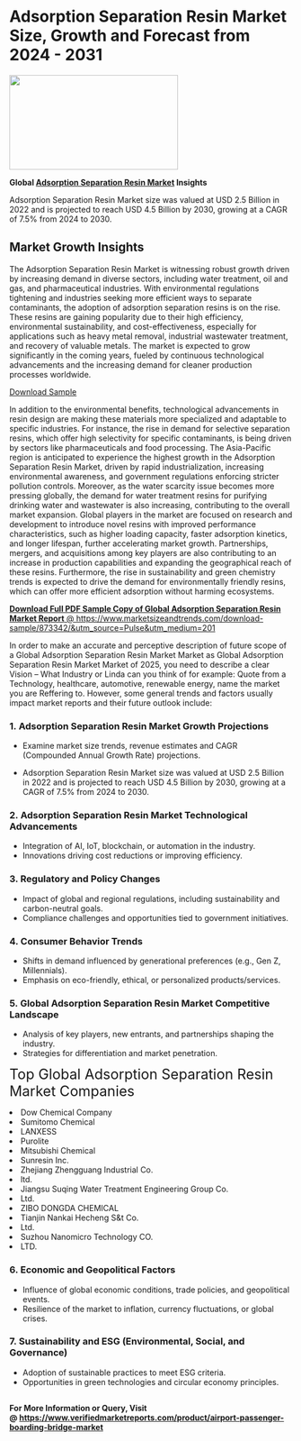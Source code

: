 <H1>Adsorption Separation Resin Market Size, Growth and Forecast from 2024 - 2031</H1><img class="aligncenter size-medium wp-image-584254" src="https://thirdeyenews.in/wp-content/uploads/2024/09/Global-Market-Research-300x168.jpeg" alt="" width="300" height="168" /><p><strong>Global&nbsp;<a href="https://www.marketsizeandtrends.com/download-sample/873342/&amp;utm_source=Pulse&amp;utm_medium=201">Adsorption Separation Resin Market</a> Insights</strong></p><p>Adsorption Separation Resin Market size was valued at USD 2.5 Billion in 2022 and is projected to reach USD 4.5 Billion by 2030, growing at a CAGR of 7.5% from 2024 to 2030.</p><p><h2>Market Growth Insights</h2> <p>The Adsorption Separation Resin Market is witnessing robust growth driven by increasing demand in diverse sectors, including water treatment, oil and gas, and pharmaceutical industries. With environmental regulations tightening and industries seeking more efficient ways to separate contaminants, the adoption of adsorption separation resins is on the rise. These resins are gaining popularity due to their high efficiency, environmental sustainability, and cost-effectiveness, especially for applications such as heavy metal removal, industrial wastewater treatment, and recovery of valuable metals. The market is expected to grow significantly in the coming years, fueled by continuous technological advancements and the increasing demand for cleaner production processes worldwide.</p> <p><a href="#">Download Sample</a></p> <p>In addition to the environmental benefits, technological advancements in resin design are making these materials more specialized and adaptable to specific industries. For instance, the rise in demand for selective separation resins, which offer high selectivity for specific contaminants, is being driven by sectors like pharmaceuticals and food processing. The Asia-Pacific region is anticipated to experience the highest growth in the Adsorption Separation Resin Market, driven by rapid industrialization, increasing environmental awareness, and government regulations enforcing stricter pollution controls. Moreover, as the water scarcity issue becomes more pressing globally, the demand for water treatment resins for purifying drinking water and wastewater is also increasing, contributing to the overall market expansion. Global players in the market are focused on research and development to introduce novel resins with improved performance characteristics, such as higher loading capacity, faster adsorption kinetics, and longer lifespan, further accelerating market growth. Partnerships, mergers, and acquisitions among key players are also contributing to an increase in production capabilities and expanding the geographical reach of these resins. Furthermore, the rise in sustainability and green chemistry trends is expected to drive the demand for environmentally friendly resins, which can offer more efficient adsorption without harming ecosystems. <p><a href="#"></p><p><span class=""><strong>Download Full PDF Sample Copy of Global Adsorption Separation Resin Market Report</strong> @ <a href="https://www.marketsizeandtrends.com/download-sample/873342/&amp;utm_source=Pulse&amp;utm_medium=201" target="_blank">https://www.marketsizeandtrends.com/download-sample/873342/&amp;utm_source=Pulse&amp;utm_medium=201</a></span></p><p>In order to make an accurate and perceptive description of future scope of a Global&nbsp;Adsorption Separation Resin Market Market as Global&nbsp;Adsorption Separation Resin Market Market of 2025, you need to describe a clear Vision &ndash; What Industry or Linda can you think of for example: Quote from a Technology, healthcare, automotive, renewable energy, name the market you are Reffering to. However, some general trends and factors usually impact market reports and their future outlook include:</p><h3>1.&nbsp;<strong>Adsorption Separation Resin Market Growth Projections</strong></h3><ul><li>Examine market size trends, revenue estimates and CAGR (Compounded Annual Growth Rate) projections.</li><li><p>Adsorption Separation Resin Market size was valued at USD 2.5 Billion in 2022 and is projected to reach USD 4.5 Billion by 2030, growing at a CAGR of 7.5% from 2024 to 2030.</p></li></ul><h3>2.&nbsp;<strong>Adsorption Separation Resin Market Technological Advancements</strong></h3><ul><li>Integration of AI, IoT, blockchain, or automation in the industry.</li><li>Innovations driving cost reductions or improving efficiency.</li></ul><h3>3.&nbsp;<strong>Regulatory and Policy Changes</strong></h3><ul><li>Impact of global and regional regulations, including sustainability and carbon-neutral goals.</li><li>Compliance challenges and opportunities tied to government initiatives.</li></ul><h3>4.&nbsp;<strong>Consumer Behavior Trends</strong></h3><ul><li>Shifts in demand influenced by generational preferences (e.g., Gen Z, Millennials).</li><li>Emphasis on eco-friendly, ethical, or personalized products/services.</li></ul><h3>5.&nbsp;<strong>Global Adsorption Separation Resin Market Competitive Landscape</strong></h3><ul><li>Analysis of key players, new entrants, and partnerships shaping the industry.</li><li>Strategies for differentiation and market penetration.</li></ul><p data-pm-slice="1 1 []"><span style="color: inherit; font-family: inherit; font-size: 25px;">Top Global Adsorption Separation Resin Market Companies</span></p><div class="" data-test-id=""><p><li>Dow Chemical Company</li><li> Sumitomo Chemical</li><li> LANXESS</li><li> Purolite</li><li> Mitsubishi Chemical</li><li> Sunresin Inc.</li><li> Zhejiang Zhengguang Industrial Co.</li><li>ltd.</li><li> Jiangsu Suqing Water Treatment Engineering Group Co.</li><li> Ltd.</li><li> ZIBO DONGDA CHEMICAL</li><li> Tianjin Nankai Hecheng S&t Co.</li><li> Ltd.</li><li> Suzhou Nanomicro Technology CO.</li><li>LTD.</li></p></div><h3>6.&nbsp;<strong>Economic and Geopolitical Factors</strong></h3><ul><li>Influence of global economic conditions, trade policies, and geopolitical events.</li><li>Resilience of the market to inflation, currency fluctuations, or global crises.</li></ul><h3>7.&nbsp;<strong>Sustainability and ESG (Environmental, Social, and Governance)</strong></h3><ul><li>Adoption of sustainable practices to meet ESG criteria.</li><li>Opportunities in green technologies and circular economy principles.</li></ul><h2><strong style="font-size: 14px;">For More Information or Query, Visit @&nbsp;</strong><a style="background-color: #ffffff; font-size: 14px;" href="https://www.marketsizeandtrends.com/report/adsorption-separation-resin-market/" target="_blank">https://www.verifiedmarketreports.com/product/airport-passenger-boarding-bridge-market</a></h2>
